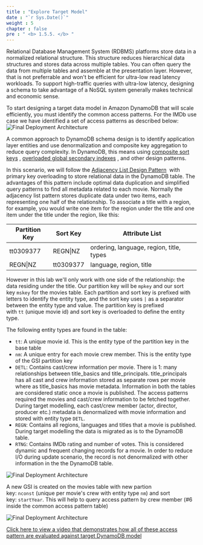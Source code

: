```yaml
---
title : "Explore Target Model"
date : "`r Sys.Date()`"
weight : 5
chapter : false
pre : " <b> 1.5.5. </b> "
---
```


Relational Database Management System (RDBMS) platforms store data in a normalized relational structure. This structure reduces hierarchical data structures and stores data across multiple tables. You can often query the data from multiple tables and assemble at the presentation layer. However, that is not preferrable and won't be efficient for ultra-low read latency workloads. To support high-traffic queries with ultra-low latency, designing a schema to take advantage of a NoSQL system generally makes technical and economic sense.

To start designing a target data model in Amazon DynamoDB that will scale efficiently, you must identify the common access patterns. For the IMDb use case we have identified a set of access patterns as described below: ![Final Deployment Architecture](/images/1/1.5/16.png)

A common approach to DynamoDB schema design is to identify application layer entities and use denormalization and composite key aggregation to reduce query complexity. In DynamoDB, this means using [composite sort keys](https://docs.aws.amazon.com/amazondynamodb/latest/developerguide/bp-sort-keys.html) , [overloaded global secondary indexes](https://docs.aws.amazon.com/amazondynamodb/latest/developerguide/bp-gsi-overloading.html) , and other design patterns.

In this scenario, we will follow the [Adjacency List Design Pattern](https://docs.aws.amazon.com/amazondynamodb/latest/developerguide/bp-adjacency-graphs.html#bp-adjacency-lists)  with primary key overloading to store relational data in the DynamoDB table. The advantages of this pattern include optimal data duplication and simplified query patterns to find all metadata related to each movie. Normally the adjacency list pattern stores duplicate data under two items, each representing one half of the relationship. To associate a title with a region, for example, you would write one item for the region under the title and one item under the title under the region, like this:

|Partition Key|Sort Key|Attribute List|
|---|---|---|
|tt0309377|REGN\|NZ|ordering, language, region, title, types|
|REGN\|NZ|tt0309377|language, region, title|

However in this lab we'll only work with one side of the relationship: the data residing under the title. Our partition key will be `mpkey` and our sort key `mskey` for the movies table. Each partition and sort key is prefixed with letters to identify the entity type, and the sort key uses `|` as a separator between the entity type and value. The partition key is prefixed with `tt` (unique movie id) and sort key is overloaded to define the entity type.

The following entity types are found in the table:

- `tt`: A unique movie id. This is the entity type of the partition key in the base table
- `nm`: A unique entry for each movie crew member. This is the entity type of the GSI partition key
- `DETL`: Contains cast/crew information per movie. There is 1: many relationships between title_basics and title_principals. title_principals has all cast and crew information stored as separate rows per movie where as title_basics has movie metadata. Information in both the tables are considered static once a movie is published. The access patterns required the movies and cast/crew information to be fetched together. During target modelling, each cast/crew member (actor, director, producer etc.) metadata is denormalized with movie information and stored with entity type `DETL`.
- `REGN`: Contains all regions, languages and titles that a movie is published. During target modelling the data is migrated as is to the DynamoDB table.
- `RTNG`: Contains IMDb rating and number of votes. This is considered dynamic and frequent changing records for a movie. In order to reduce I/O during update scenario, the record is not denormalized with other information in the the DynamoDB table.

![Final Deployment Architecture](/images/1/1.5/17.png)

A new GSI is created on the movies table with new partion key: `nconst` (unique per movie's crew with entity type `nm`) and sort key: `startYear`. This will help to query access pattern by crew member (#6 inside the common access pattern table)

![Final Deployment Architecture](/images/1/1.5/18.png)

[Click here to view a video that demonstrates how all of these access pattern are evaluated against target DynamoDB model](/images/1/1.5/1.mp4)